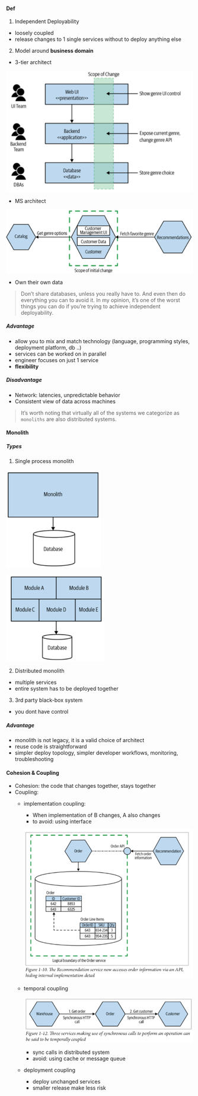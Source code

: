 #### Def
1. Independent Deployability
- loosely coupled
- release changes to 1 single services without to deploy anything else

2. Model around **business domain**
- 3-tier architect

![](../images/416d0897.png)

- MS architect

![](../images/602e4e27.png)

- Own their own data
> Don’t share databases, unless you really have to. And even then do everything you can to avoid it. In my opinion, it’s one of the worst things you can do if you’re trying to achieve independent deployability.

##### Advantage
- allow you to mix and match technology (language, programming
styles, deployment platform, db ..)
- services can be worked on in parallel
- engineer focuses on just 1 service
- **flexibility**

##### Disadvantage
- Network: latencies, unpredictable behavior
- Consistent view of data across machines

> It’s worth noting that virtually all of the systems we categorize 
as `monoliths` are also distributed systems.

#### Monolith
##### Types
1. Single process monolith

![](../images/bd9be681.png)

![](../images/9dbb01f3.png)

2. Distributed monolith
- multiple services
- entire system has to be deployed together

3. 3rd party black-box system
- you dont have control

##### Advantage
- monolith is not legacy, it is a valid choice of architect
- reuse code is straightforward
- simpler deploy topology, simpler developer workflows, monitoring, troubleshooting


#### Cohesion & Coupling
- Cohesion: the code that changes together, stays together
- Coupling: 
    - implementation coupling: 
        - When implementation of B changes, A also changes
        - to avoid: using interface
        
        ![](../images/c7479329.png)
    
    - temporal coupling
    
        ![](../images/09d4f191.png)
        - sync calls in distributed system
        - avoid: using cache or message queue

    - deployment coupling
        - deploy unchanged services
        - smaller release make less risk

